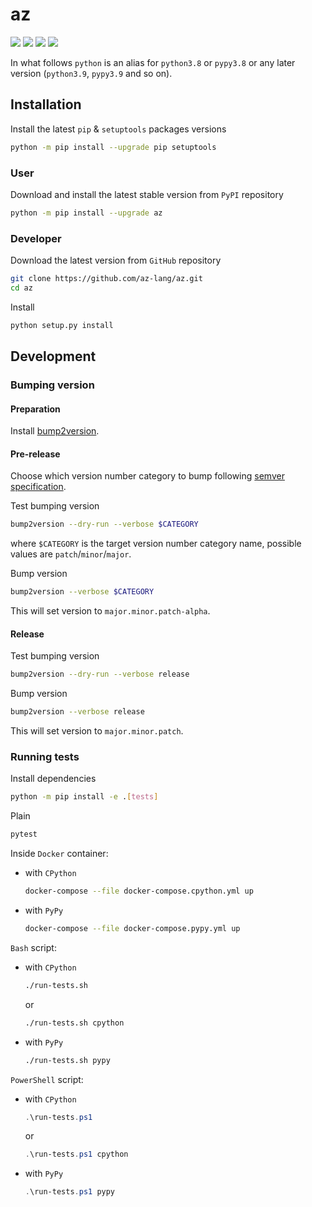 az
==

[![](https://github.com/az-lang/az/workflows/CI/badge.svg)](https://github.com/az-lang/az/actions/workflows/ci.yml "Github Actions")
[![](https://codecov.io/gh/az-lang/az/branch/master/graph/badge.svg)](https://codecov.io/gh/az-lang/az "Codecov")
[![](https://img.shields.io/github/license/az-lang/az.svg)](https://github.com/az-lang/az/blob/master/LICENSE "License")
[![](https://img.shields.io/crates/v/az_lang.svg)](https://crates.io/crates/az "crates.io")

In what follows `python` is an alias for `python3.8` or `pypy3.8`
or any later version (`python3.9`, `pypy3.9` and so on).

Installation
------------

Install the latest `pip` & `setuptools` packages versions

```bash
python -m pip install --upgrade pip setuptools
```

### User

Download and install the latest stable version from `PyPI` repository

```bash
python -m pip install --upgrade az
```

### Developer

Download the latest version from `GitHub` repository

```bash
git clone https://github.com/az-lang/az.git
cd az
```

Install

```bash
python setup.py install
```

Development
-----------

### Bumping version

#### Preparation

Install
[bump2version](https://github.com/c4urself/bump2version#installation).

#### Pre-release

Choose which version number category to bump following [semver
specification](http://semver.org/).

Test bumping version

```bash
bump2version --dry-run --verbose $CATEGORY
```

where `$CATEGORY` is the target version number category name, possible
values are `patch`/`minor`/`major`.

Bump version

```bash
bump2version --verbose $CATEGORY
```

This will set version to `major.minor.patch-alpha`.

#### Release

Test bumping version

```bash
bump2version --dry-run --verbose release
```

Bump version

```bash
bump2version --verbose release
```

This will set version to `major.minor.patch`.

### Running tests

Install dependencies

```bash
python -m pip install -e .[tests]
```

Plain

```bash
pytest
```

Inside `Docker` container:

- with `CPython`
  ```bash
  docker-compose --file docker-compose.cpython.yml up
  ```
- with `PyPy`
  ```bash
  docker-compose --file docker-compose.pypy.yml up
  ```

`Bash` script:

- with `CPython`
  ```bash
  ./run-tests.sh
  ```
  or
  ```bash
  ./run-tests.sh cpython
  ```

- with `PyPy`
  ```bash
  ./run-tests.sh pypy
  ```

`PowerShell` script:

- with `CPython`
  ```powershell
  .\run-tests.ps1
  ```
  or
  ```powershell
  .\run-tests.ps1 cpython
  ```
- with `PyPy`
  ```powershell
  .\run-tests.ps1 pypy
  ```
